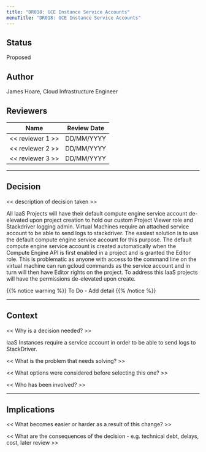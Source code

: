 ```yaml
---
title: "DR018: GCE Instance Service Accounts"
menuTitle: "DR018: GCE Instance Service Accounts"
---
```


## Status

Proposed

## Author

James Hoare, Cloud Infrastructure Engineer

## Reviewers

| Name                        | Review Date |
| --------------------------- |-------------|
| << reviewer 1 >>            | DD/MM/YYYY  |
| << reviewer 2 >>            | DD/MM/YYYY  |
| << reviewer 3 >>            | DD/MM/YYYY  |

---

## Decision

<< description of decision taken >>

All IaaS Projects will have their default compute engine service account de-elevated upon project creation to hold our custom Project Viewer role and Stackdriver logging admin. Virtual Machines require an attached service account to be able to send logs to stackdriver. The easiest solution is to use the default compute engine service account for this purpose. The default compute engine service account is created automatically when the Compute Engine API is first enabled in a project and is granted the Editor role. This is problematic as anyone with access to the command line on the virtual machine can run gcloud commands as the service account and in turn will then have Editor rights on the project. To address this IaaS projects will have the permissions de-elevated upon create.

{{% notice warning %}}
To Do - Add detail
{{% /notice %}}

---

## Context

<< Why is a decision needed? >>

IaaS Instances require a service account in order to be able to send logs to StackDriver.

<< What is the problem that needs solving? >>

<< What options were considered before selecting this one? >>

<< Who has been involved? >>

---

## Implications

<< What becomes easier or harder as a result of this change? >>

<< What are the consequences of the decision - e.g. technical debt, delays, cost, later review >>
